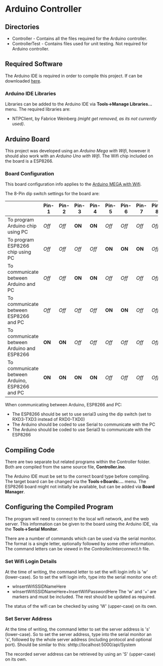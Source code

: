 
# Arduino Controller
## Directories
- Controller - Contains all the files required for the Arduino controller.
- ControllerTest - Contains files used for unit testing. Not required for Arduino controller.

## Required Software
The Arduino IDE is required in order to compile this project.
If can be downloaded [here](https://www.arduino.cc/en/software).

### Arduino IDE Libraries
Libraries can be added to the Arduino IDE via **Tools->Manage Libraries...** menu.
The required libraries are:
- NTPClient, by Fabrice Weinberg *(might get removed, as its not currently used)*.

## Arduino Board
This project was developed using an *Arduino Mega with Wifi*, however it should also work with an *Arduino Uno with Wifi*.
The Wifi chip included on the board is a ESP8266.

### Board Configuration
This board configuration info applies to the [Arduino MEGA with Wifi](https://www.jaycar.com.au/mega-with-wi-fi/p/XC4421).

The 8-Pin dip switch settings for the board are:

|                                               | Pin-1  | Pin-2  | Pin-3  | Pin-4  | Pin-5  | Pin-6  | Pin-7  | Pin-8  |
|-----------------------------------------------|--------|--------|--------|--------|--------|--------|--------|--------|
|To program Arduino chip using PC               | *Off*  | *Off*  | **ON** | **ON** | *Off*  | *Off*  | *Off*  | *Off*  |
|To program ESP8266 chip using PC               | *Off*  | *Off*  | *Off*  | *Off*  | **ON** | **ON** | **ON** | *Off*  |
|To communicate between Arduino and PC          | *Off*  | *Off*  | **ON** | **ON** | *Off*  | *Off*  | *Off*  | *Off*  |
|To communicate between ESP8266 and PC          | *Off*  | *Off*  | *Off*  | *Off*  | **ON** | **ON** | *Off*  | *Off*  |
|To communicate between Arduino and ESP8266     | **ON** | **ON** | *Off*  | *Off*  | *Off*  | *Off*  | *Off*  | *Off*  |
|To communicate between Arduino, ESP8266 and PC | **ON** | **ON** | **ON** | **ON** | *Off*  | *Off*  | *Off*  | *Off*  |

When communicating between Arduino, ESP8266 and PC:
- The ESP8266 should be set to use serial3 using the dip switch (set to RXD3-TXD3 instead of RXD0-TXD0)
- The Arduino should be coded to use Serial to communicate with the PC
- The Arduino should be coded to use Serial3 to communicate with the ESP8266

## Compiling Code
There are two separate but related programs within the Controller folder.
Both are compiled from the same source file, **Controller.ino**.

The Arduino IDE must be set to the correct board type before compiling.
The target board can be changed via the **Tools->Boards:...** menu.
The ESP8266 board might not initially be available, but can be added via **Board Manager**.

## Configuring the Compiled Program
The program will need to connect to the local wifi network, and the web server.
This information can be given to the board using the Arduino IDE, via the **Tools->Serial Monitor**.

There are a number of commands which can be used via the serial monitor.
The format is a single letter, optionally followed by some other information.
The command letters can be viewed in the *Controller/interconnect.h* file.

### Set Wifi Login Details
At the time of writing, the command letter to set the wifi login info is 'w' (lower-case).
So to set the wifi login info, type into the serial monitor one of:
- wInsertWifiSSIDNameHere
- wInsertWifiSSIDNameHere+InsertWifiPasswordHere
The 'w' and '+' are markers and must be included. The rest should be updated as required.

The status of the wifi can be checked by using 'W' (upper-case) on its own.

### Set Server Address
At the time of writing, the command letter to set the server address is 's' (lower-case).
So to set the server address, type into the serial monitor an 's', followed by the whole server address (including protocol and optional port).
Should be similar to this: shttp://localhost:5000/api/System

The recorded server address can be retrieved by using an 'S' (upper-case) on its own.
